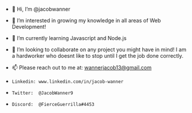 - 👋 Hi, I’m @jacobwanner

- 👀 I’m interested in growing my knowledge in all areas of Web Development!

- 🌱 I’m currently learning Javascript and Node.js

- 💞️ I’m looking to collaborate on any project you might have in mind! I am a hardworker who doesnt like to stop until I get the job done correctly.

- 📫 Please reach out to me at: wannerjacob13@gmail.com
-     Linkedin: www.linkedin.com/in/jacob-wanner
-     Twitter:  @JacobWanner9
-     Discord:  @FierceGuerrilla#4453
